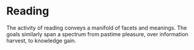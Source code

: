 
# Reading

The activity of reading conveys a manifold of facets and meanings.
The goals similarly span a spectrum from pastime pleasure, over information harvest, to knowledge gain.
